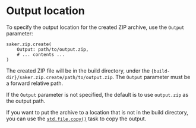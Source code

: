 # Output location

To specify the output location for the created ZIP archive, use the `Output` parameter:

```sakerscript
saker.zip.create(
	Output: path/to/output.zip,
	# ... contents ...
)
```

The created ZIP file will be in the build directory, under the `{build-dir}/saker.zip.create/path/to/output.zip`. The `Output` parameter must be a forward relative path.

If the `Output` parameter is not specified, the default is to use `output.zip` as the output path.

If you want to put the archive to a location that is not in the build directory, you can use the [`std.file.copy()`](root:/saker.standard/taskdoc/std.file.copy.html) task to copy the output.
